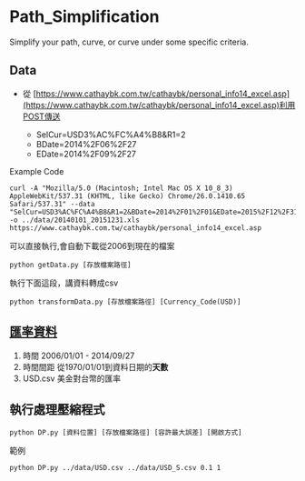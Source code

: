 Path_Simplification
===================

Simplify your path, curve, or curve under some specific criteria.

## Data

- 從 [https://www.cathaybk.com.tw/cathaybk/personal_info14_excel.asp](https://www.cathaybk.com.tw/cathaybk/personal_info14_excel.asp)利用POST傳送  

	- SelCur=USD3%AC%FC%A4%B8&R1=2
	- BDate=2014%2F06%2F27
	- EDate=2014%2F09%2F27

Example Code
```{shell}
curl -A "Mozilla/5.0 (Macintosh; Intel Mac OS X 10_8_3) AppleWebKit/537.31 (KHTML, like Gecko) Chrome/26.0.1410.65 Safari/537.31" --data "SelCur=USD3%AC%FC%A4%B8&R1=2&BDate=2014%2F01%2F01&EDate=2015%2F12%2F31" -o ../data/20140101_20151231.xls https://www.cathaybk.com.tw/cathaybk/personal_info14_excel.asp
```

可以直接執行,會自動下載從2006到現在的檔案

```{shell}
python getData.py [存放檔案路徑]
```

執行下面這段，講資料轉成csv
```{shell}
python transformData.py [存放檔案路徑] [Currency_Code(USD)]
```

## [匯率資料](https://github.com/ntuaha/Path_Simplification/blob/dev/data/USD.csv)

1. 時間 2006/01/01 - 2014/09/27
2. 時間間距 從1970/01/01到資料日期的**天數**
3. USD.csv  美金對台幣的匯率

## 執行處理壓縮程式

```{shell}
python DP.py [資料位置] [存放檔案路徑] [容許最大誤差] [開啟方式]  
```

範例


```{shell}
python DP.py ../data/USD.csv ../data/USD_S.csv 0.1 1
```


